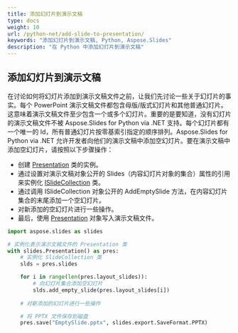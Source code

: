 ```yaml
---
title: 添加幻灯片到演示文稿
type: docs
weight: 10
url: /python-net/add-slide-to-presentation/
keywords: "添加幻灯片到演示文稿, Python, Aspose.Slides"
description: "在 Python 中添加幻灯片到演示文稿"
---
```


## **添加幻灯片到演示文稿**
在讨论如何将幻灯片添加到演示文稿文件之前，让我们先讨论一些关于幻灯片的事实。每个 PowerPoint 演示文稿文件都包含母版/版式幻灯片和其他普通幻灯片。这意味着演示文稿文件至少包含一个或多个幻灯片。重要的是要知道，没有幻灯片的演示文稿文件不被 Aspose.Slides for Python via .NET 支持。每个幻灯片都有一个唯一的 Id，所有普通幻灯片按零基索引指定的顺序排列。Aspose.Slides for Python via .NET 允许开发者向他们的演示文稿中添加空幻灯片。要在演示文稿中添加空幻灯片，请按照以下步骤操作：

- 创建 [Presentation](https://reference.aspose.com/slides/python-net/aspose.slides/presentation/) 类的实例。
- 通过设置对演示文稿对象公开的 Slides（内容幻灯片对象的集合）属性的引用来实例化 [ISlideCollection](https://reference.aspose.com/slides/python-net/aspose.slides/islidecollection/) 类。
- 通过调用 ISlideCollection 对象公开的 AddEmptySlide 方法，在内容幻灯片集合的末尾添加一个空幻灯片。
- 对新添加的空幻灯片进行一些操作。
- 最后，使用 [Presentation](https://reference.aspose.com/slides/python-net/aspose.slides/presentation/) 对象写入演示文稿文件。

```py
import aspose.slides as slides

# 实例化表示演示文稿文件的 Presentation 类
with slides.Presentation() as pres:
    # 实例化 SlideCollection 类
    slds = pres.slides

    for i in range(len(pres.layout_slides)):
        # 向幻灯片集合添加空幻灯片
        slds.add_empty_slide(pres.layout_slides[i])
        
    # 对新添加的幻灯片进行一些操作

    # 将 PPTX 文件保存到磁盘
    pres.save("EmptySlide.pptx", slides.export.SaveFormat.PPTX)
```